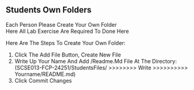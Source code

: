 ## Students Own Folders

Each Person Please Create Your Own Folder \
Here All Lab Exercise Are Required To Done Here

Here Are The Steps To Create Your Own Folder:
1. Click The Add File Button, Create New File
2. Write Up Your Name And Add /Readme.Md File At The Directory:\
   (SCSE013-FCP-24251/StudentsFiles/ >>>>>>>> Write >>>>>>>>>> Yourname/README.md)
3. Click Commit Changes
